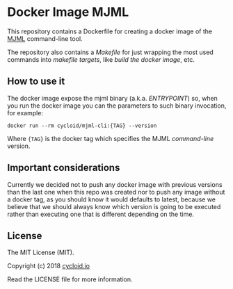 # Docker Image MJML

This repository contains a Dockerfile for creating a docker image of the [MJML](https://mjml.io) command-line tool.

The repository also contains a _Makefile_ for just wrapping the most used commands into _makefile targets_, like _build the docker image_, etc.

## How to use it

The docker image expose the mjml binary (a.k.a. _ENTRYPOINT_) so, when you run the docker image you can the parameters to such binary invocation, for example:

`docker run --rm cycloid/mjml-cli:{TAG} --version`

Where `{TAG}` is the docker tag which specifies the MJML _command-line_ version.

## Important considerations

Currently we decided not to push any docker image with previous versions than the last one when this repo was created nor to push any image without a docker tag, as you should know it would defaults to latest, because we believe that we should always know which version is going to be executed rather than executing one that is different depending on the time.


## License


The MIT License (MIT).

Copyright (c) 2018 [cycloid.io](https://cycloid.io)

Read the LICENSE file for more information.
